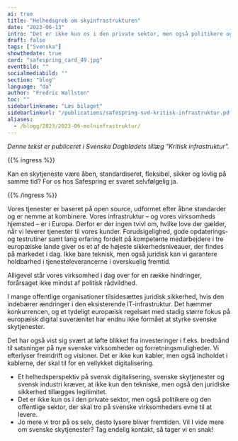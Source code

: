 ```yaml
---
ai: true
title: "Helhedsgreb om skyinfrastrukturen"
date: "2023-06-13"
intro: "Det er ikke kun os i den private sektor, men også politikere og den offentlige sektor, der skal have tillid til svenske virksomheders evne til at levere."
draft: false
tags: ["Svenska"]
showthedate: true
card: "safespring_card_49.jpg"
eventbild: ""
socialmediabild: ""
section: "blog"
language: "da"
author: "Fredric Wallsten"
toc: ""
sidebarlinkname: "Læs bilaget"
sidebarlinkurl: "/publications/safespring-svd-kritisk-infrastruktur.pdf"
aliases:
  - /blogg/2023/2023-06-molninfrastruktur/
---
```

_Denne tekst er publiceret i Svenska Dagbladets tillæg "Kritisk infrastruktur"._

{{% ingress %}}

Kan en skytjeneste være åben, standardiseret, fleksibel, sikker og lovlig på samme tid? For os hos Safespring er svaret selvfølgelig ja.

{{% /ingress %}}

Vores tjenester er baseret på open source, udformet efter åbne standarder og er nemme at kombinere. Vores infrastruktur – og vores virksomheds hjemsted – er i Europa. Derfor er der ingen tvivl om, hvilke love der gælder, når vi leverer tjenester til vores kunder. Forudsigelighed, gode opdaterings- og testrutiner samt lang erfaring fordelt på kompetente medarbejdere i tre europæiske lande giver os et af de højeste sikkerhedsniveauer, der findes på markedet i dag. Ikke bare teknisk, men også juridisk kan vi garantere holdbarhed i tjenesteleverancerne i overskuelig fremtid.

Alligevel står vores virksomhed i dag over for en række hindringer, forårsaget ikke mindst af politisk rådvildhed.

I mange offentlige organisationer tilsidesættes juridisk sikkerhed, hvis den indebærer ændringer i den eksisterende IT-infrastruktur. Det hæmmer konkurrencen, og et tydeligt europæisk regelsæt med stadig større fokus på europæisk digital suverænitet har endnu ikke formået at styrke svenske skytjenester.

Det har også vist sig svært at løfte blikket fra investeringer i f.eks. bredbånd til satsninger på nye svenske virksomheder og forretningsmuligheder. Vi efterlyser fremdrift og visioner. Det er ikke kun kabler, men også indholdet i kablerne, der skal til for en vellykket digitalisering.

- Et helhedsperspektiv på svensk digitalisering, svenske skytjenester og svensk industri kræver, at ikke kun den tekniske, men også den juridiske sikkerhed tillægges legitimitet.
- Det er ikke kun os i den private sektor, men også politikere og den offentlige sektor, der skal tro på svenske virksomheders evne til at levere.
- Jo mere vi tror på os selv, desto lysere bliver fremtiden. Vil I vide mere om svenske skytjenester? Tag endelig kontakt, så tager vi en snak!